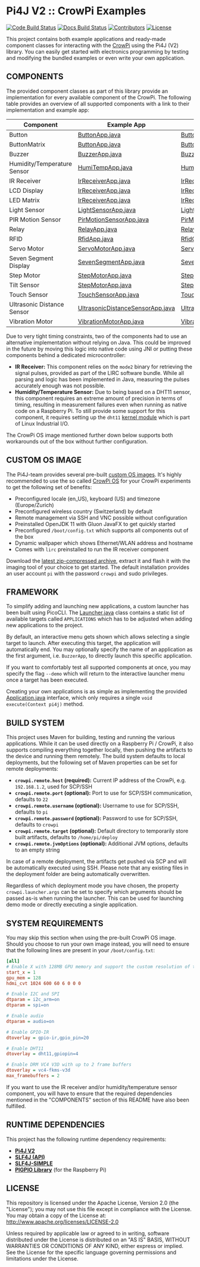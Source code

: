 # Pi4J V2 :: CrowPi Examples

[![Code Build Status](https://img.shields.io/github/workflow/status/Pi4J/pi4j-example-crowpi/CrowPi%20CI?label=code)](https://github.com/Pi4J/pi4j-example-crowpi/actions/workflows/crowpi.yml)
[![Docs Build Status](https://img.shields.io/github/checks-status/Pi4J/pi4j-example-crowpi/gh-pages?label=docs)](https://pi4j.com/pi4j-example-crowpi/)
[![Contributors](https://img.shields.io/github/contributors/Pi4J/pi4j-example-crowpi)](https://github.com/ppmathis/fhnw-crowpi/graphs/contributors)
[![License](https://img.shields.io/github/license/Pi4J/pi4j-example-crowpi)](https://github.com/Pi4J/pi4j-example-crowpi/blob/main/LICENSE)

This project contains both example applications and ready-made component classes for interacting with the
[CrowPi](https://www.elecrow.com/crowpi-compact-raspberry-pi-educational-kit.html) using the Pi4J (V2) library. You can easily get started
with electronics programming by testing and modifying the bundled examples or even write your own application.

## COMPONENTS

The provided component classes as part of this library provide an implementation for every available component of the CrowPi. The following
table provides an overview of all supported components with a link to their implementation and example app:

| **Component** | **Example App** | **Implementation** |
|---|---|---|
| Button | [ButtonApp.java](src/main/java/hns/erse/application/ButtonApp.java) | [ButtonComponent.java](src/main/java/hns/erse/components/ButtonComponent.java) |
| ButtonMatrix | [ButtonApp.java](src/main/java/hns/erse/application/ButtonApp.java) | [ButtonComponent.java](src/main/java/hns/erse/components/ButtonMatrixComponent.java) |
| Buzzer | [BuzzerApp.java](src/main/java/hns/erse/application/BuzzerApp.java) | [BuzzerComponent.java](src/main/java/hns/erse/components/BuzzerComponent.java) |
| Humidity/Temperature Sensor | [HumiTempApp.java](src/main/java/hns/erse/application/HumiTempApp.java) | [HumiTempComponent.java](src/main/java/hns/erse/components/HumiTempComponent.java) |
| IR Receiver | [IrReceiverApp.java](src/main/java/hns/erse/application/IrReceiverApp.java) | [IrReceiverComponent.java](src/main/java/hns/erse/components/IrReceiverComponent.java) |
| LCD Display | [IrReceiverApp.java](src/main/java/hns/erse/application/IrReceiverApp.java) | [IrReceiverComponent.java](src/main/java/hns/erse/components/LcdDisplayComponent.java) |
| LED Matrix | [IrReceiverApp.java](src/main/java/hns/erse/application/IrReceiverApp.java) | [IrReceiverComponent.java](src/main/java/hns/erse/components/LcdDisplayComponent.java) |
| Light Sensor | [LightSensorApp.java](src/main/java/hns/erse/application/LightSensorApp.java) | [LightSensorComponent.java](src/main/java/hns/erse/components/LightSensorComponent.java) |
| PIR Motion Sensor | [PirMotionSensorApp.java](src/main/java/hns/erse/application/PirMotionSensorApp.java) | [PirMotionSensorComponent.java](src/main/java/hns/erse/components/PirMotionSensorComponent.java) |
| Relay | [RelayApp.java](src/main/java/hns/erse/application/RelayApp.java) | [RelayComponent.java](src/main/java/hns/erse/components/RelayComponent.java) |
| RFID | [RfidApp.java](src/main/java/hns/erse/application/RfidApp.java) | [RfidComponent.java](src/main/java/hns/erse/components/RfidComponent.java) |
| Servo Motor | [ServoMotorApp.java](src/main/java/hns/erse/application/ServoMotorApp.java) | [ServoMotorComponent.java](src/main/java/hns/erse/components/ServoMotorComponent.java) |
| Seven Segment Display | [SevenSegmentApp.java](src/main/java/hns/erse/application/SevenSegmentApp.java) | [SevenSegmentComponent.java](src/main/java/hns/erse/components/SevenSegmentComponent.java) |
| Step Motor | [StepMotorApp.java](src/main/java/hns/erse/application/StepMotorApp.java) | [StepMotorComponent.java](src/main/java/hns/erse/components/StepMotorComponent.java) |
| Tilt Sensor | [StepMotorApp.java](src/main/java/hns/erse/application/StepMotorApp.java) | [StepMotorComponent.java](src/main/java/hns/erse/components/TiltSensorComponent.java) |
| Touch Sensor | [TouchSensorApp.java](src/main/java/hns/erse/application/TouchSensorApp.java) | [TouchSensorComponent.java](src/main/java/hns/erse/components/TouchSensorComponent.java) |
| Ultrasonic Distance Sensor | [UltrasonicDistanceSensorApp.java](src/main/java/hns/erse/application/UltrasonicDistanceSensorApp.java) | [UltrasonicDistanceSensorComponent.java](src/main/java/hns/erse/components/UltrasonicDistanceSensorComponent.java) |
| Vibration Motor | [VibrationMotorApp.java](src/main/java/hns/erse/application/VibrationMotorApp.java) | [VibrationMotorComponent.java](src/main/java/hns/erse/components/VibrationMotorComponent.java) |

Due to very tight timing constraints, two of the components had to use an alternative implementation without relying on Java. This could be
improved in the future by moving this logic into native code using JNI or putting these components behind a dedicated microcontroller:

- **IR Receiver:** This component relies on the `mode2` binary for retrieving the signal pulses, provided as part of the LIRC software
  bundle. While all parsing and logic has been implemented in Java, measuring the pulses accurately enough was not possible.
- **Humidity/Temperature Sensor:** Due to being based on a DHT11 sensor, this component requires an extreme amount of precision in terms of
  timing, resulting in measurement failures even when running as native code on a Raspberry Pi. To still provide some support for this
  component, it requires setting up the `dht11` [kernel module](https://github.com/torvalds/linux/blob/master/drivers/iio/humidity/dht11.c)
  which is part of Linux Industrial I/O.

The CrowPi OS image mentioned further down below supports both workarounds out of the box without further configuration.

## CUSTOM OS IMAGE

The Pi4J-team provides several pre-built [custom OS images](https://github.com/Pi4J/pi4j-os). It's highly recommended to use the so called [CrowPi OS](https://pi4j-download.com/main-crowpi.img.zip) for your CrowPi experiments to get the following set of benefits:

- Preconfigured locale (en_US), keyboard (US) and timezone (Europe/Zurich)
- Preconfigured wireless country (Switzerland) by default
- Remote management via SSH and VNC possible without configuration
- Preinstalled OpenJDK 11 with Gluon JavaFX to get quickly started
- Preconfigured `/boot/config.txt` which supports all components out of the box
- Dynamic wallpaper which shows Ethernet/WLAN address and hostname
- Comes with `lirc` preinstalled to run the IR receiver component

Download the [latest zip-compressed archive](https://pi4j-download.com/latest.php?flavor=crowpi), extract it and flash it with the imaging tool of your choice to get started.
The default installation provides an user account `pi` with the password `crowpi` and sudo privileges.

## FRAMEWORK

To simplify adding and launching new applications, a custom launcher has been built using PicoCLI.
The [Launcher.java](src/main/java/hns/erse/Launcher.java)
class contains a static list of available targets called `APPLICATIONS` which has to be adjusted when adding new applications to the
project.

By default, an interactive menu gets shown which allows selecting a single target to launch. After executing this target, the application
will automatically end. You may optionally specify the name of an application as the first argument, i.e. `BuzzerApp`, to directly launch
this specific application.

If you want to comfortably test all supported components at once, you may specify the flag `--demo` which will return to the interactive
launcher menu once a target has been executed.

Creating your own applications is as simple as implementing the provided [Application.java](src/main/java/hns/erse/Application.java)
interface, which only requires a single `void execute(Context pi4j)` method.

## BUILD SYSTEM

This project uses Maven for building, testing and running the various applications. While it can be used directly on a Raspberry Pi /
CrowPi, it also supports compiling everything together locally, then pushing the artifacts to the device and running them remotely. The
build system defaults to local deployments, but the following set of Maven properties can be set for remote deployments:

- **`crowpi.remote.host` (required):** Current IP address of the CrowPi, e.g. `192.168.1.2`, used for SCP/SSH
- **`crowpi.remote.port` (optional):** Port to use for SCP/SSH communication, defaults to `22`
- **`crowpi.remote.username` (optional):** Username to use for SCP/SSH, defaults to `pi`
- **`crowpi.remote.password` (optional):** Password to use for SCP/SSH, defaults to `crowpi`
- **`crowpi.remote.target` (optional):** Default directory to temporarily store built artifacts, defaults to `/home/pi/deploy`
- **`crowpi.remote.jvmOptions` (optional):** Additional JVM options, defaults to an empty string

In case of a remote deployment, the artifacts get pushed via SCP and will be automatically executed using SSH. Please note that any existing
files in the deployment folder are being automatically overwritten.

Regardless of which deployment mode you have chosen, the property `crowpi.launcher.args` can be set to specify which arguments should be
passed as-is when running the launcher. This can be used for launching demo mode or directly executing a single application.

## SYSTEM REQUIREMENTS

You may skip this section when using the pre-built CrowPi OS image. Should you choose to run your own image instead, you will need to ensure
that the following lines are present in your `/boot/config.txt`:

```ini
[all]
# Enable X with 128MB GPU memory and support the custom resolution of the CrowPi LCD panel
start_x = 1
gpu_mem = 128
hdmi_cvt 1024 600 60 6 0 0 0

# Enable I2C and SPI
dtparam = i2c_arm=on
dtparam = spi=on

# Enable audio
dtparam = audio=on

# Enable GPIO-IR
dtoverlay = gpio-ir,gpio_pin=20

# Enable DHT11
dtoverlay = dht11,gpiopin=4

# Enable DRM VC4 V3D with up to 2 frame buffers
dtoverlay = vc4-fkms-v3d
max_framebuffers = 2
```

If you want to use the IR receiver and/or humidity/temperature sensor component, you will have to ensure that the required dependencies
mentioned in the "COMPONENTS" section of this README have also been fulfilled.

## RUNTIME DEPENDENCIES

This project has the following runtime dependency requirements:

- [**Pi4J V2**](https://pi4j.com/)
- [**SLF4J (API)**](https://www.slf4j.org/)
- [**SLF4J-SIMPLE**](https://www.slf4j.org/)
- [**PIGPIO Library**](http://abyz.me.uk/rpi/pigpio) (for the Raspberry Pi)

## LICENSE

This repository is licensed under the Apache License, Version 2.0 (the "License"); you may not use this file except in compliance with the
License. You may obtain a copy of the License at: http://www.apache.org/licenses/LICENSE-2.0

Unless required by applicable law or agreed to in writing, software distributed under the License is distributed on an "AS IS" BASIS,
WITHOUT WARRANTIES OR CONDITIONS OF ANY KIND, either express or implied. See the License for the specific language governing permissions and
limitations under the License.
